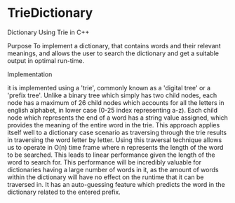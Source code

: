 # TrieDictionary
Dictionary Using Trie in C++

Purpose
To implement a dictionary, that contains words and their relevant meanings, and allows the user to search the dictionary and get a suitable output in optimal run-time.

Implementation

it is implemented using a 'trie', commonly known as a 'digital tree' or a 'prefix tree'.
Unlike a binary tree which simply has two child nodes, each node has a maximum of 26 child nodes which accounts for all the letters in english alphabet, in lower case (0-25 index representing a-z).
Each child node which represents the end of a word has a string value assigned, which provides the meaning of the entire word in the trie.
This approach applies itself well to a dictionary case scenario as traversing through the trie results in traversing the word letter by letter.
Using this traversal technique allows us to operate in O(n) time frame where n represents the length of the word to be searched. This leads to linear performance given the length of the word to search for. This performance will be incredibly valuable for dictionaries having a large number of  words in it, as the amount of words within the dictionary will have no effect on the runtime that it can be traversed in.
It has an auto-guessing feature which predicts the word in the dictionary related to the entered prefix.
